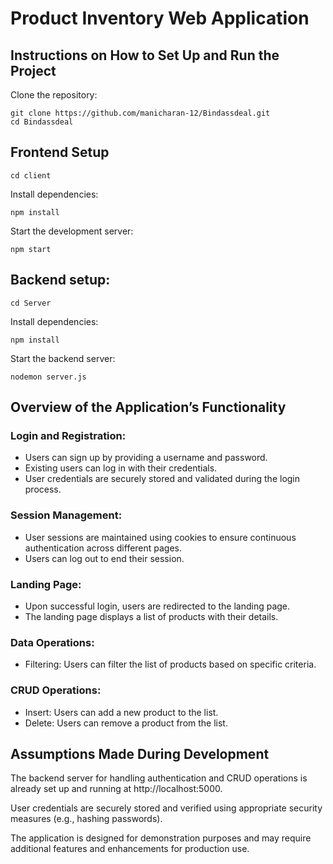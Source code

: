 # Product Inventory Web Application
## Instructions on How to Set Up and Run the Project


Clone the repository:

```
git clone https://github.com/manicharan-12/Bindassdeal.git
cd Bindassdeal
```
## Frontend Setup
```
cd client
```
Install dependencies:
```
npm install
```
Start the development server:

```
npm start
```
## Backend setup:

```
cd Server
```
Install dependencies:
```
npm install
```
Start the backend server:

```
nodemon server.js
```

## Overview of the Application’s Functionality
### Login and Registration:
- Users can sign up by providing a username and password.
- Existing users can log in with their credentials.
- User credentials are securely stored and validated during the login process.

### Session Management:
- User sessions are maintained using cookies to ensure continuous authentication across different pages.
- Users can log out to end their session.

### Landing Page:
- Upon successful login, users are redirected to the landing page.
- The landing page displays a list of products with their details.

### Data Operations:
- Filtering: Users can filter the list of products based on specific criteria.

### CRUD Operations:
- Insert: Users can add a new product to the list.
- Delete: Users can remove a product from the list.

## Assumptions Made During Development

The backend server for handling authentication and CRUD operations is already set up and running at http://localhost:5000.

User credentials are securely stored and verified using appropriate security measures (e.g., hashing passwords).

The application is designed for demonstration purposes and may require additional features and enhancements for production use.

